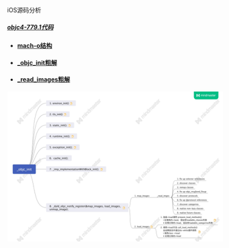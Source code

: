 
iOS源码分析

##### [objc4-779.1代码](https://github.com/NSSONGMENG/objc4-779.1.git)

- #### [mach-o结构](https://github.com/NSSONGMENG/wiki/tree/master/mach-o.md)
- #### [_objc_init粗解](https://github.com/NSSONGMENG/wiki/tree/master/_objc_init.md)
- #### [_read_images粗解](https://github.com/NSSONGMENG/wiki/tree/master/read_images/_read_images.md)

![mach-o.jpg](https://github.com/NSSONGMENG/wiki/blob/master/images/_objc_init.jpg)
